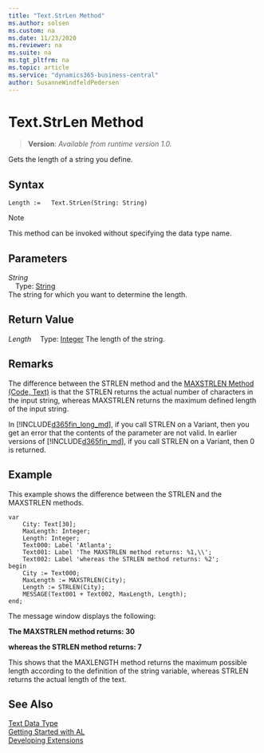 ```yaml
---
title: "Text.StrLen Method"
ms.author: solsen
ms.custom: na
ms.date: 11/23/2020
ms.reviewer: na
ms.suite: na
ms.tgt_pltfrm: na
ms.topic: article
ms.service: "dynamics365-business-central"
author: SusanneWindfeldPedersen
---
```

[//]: # (START>DO_NOT_EDIT)
[//]: # (IMPORTANT:Do not edit any of the content between here and the END>DO_NOT_EDIT.)
[//]: # (Any modifications should be made in the .xml files in the ModernDev repo.)
# Text.StrLen Method
> **Version**: _Available from runtime version 1.0._

Gets the length of a string you define.


## Syntax
```
Length :=   Text.StrLen(String: String)
```
> [!NOTE]
> This method can be invoked without specifying the data type name.
## Parameters
*String*  
&emsp;Type: [String](../string/string-data-type.md)  
The string for which you want to determine the length.  


## Return Value
*Length*
&emsp;Type: [Integer](../integer/integer-data-type.md)
The length of the string.


[//]: # (IMPORTANT: END>DO_NOT_EDIT)

## Remarks  
 The difference between the STRLEN method and the [MAXSTRLEN Method \(Code, Text\)](../../methods/devenv-maxstrlen-method-code-text.md) is that the STRLEN returns the actual number of characters in the input string, whereas MAXSTRLEN returns the maximum defined length of the input string.  
  
 In [!INCLUDE[d365fin_long_md](../../includes/d365fin_long_md.md)], if you call STRLEN on a Variant, then you get an error that the contents of the parameter are not valid. In earlier versions of [!INCLUDE[d365fin_md](../../includes/d365fin_md.md)], if you call STRLEN on a Variant, then 0 is returned.  
  
## Example  
 This example shows the difference between the STRLEN and the MAXSTRLEN methods.  
  
```  
var
    City: Text[30];
    MaxLength: Integer;
    Length: Integer;
    Text000: Label 'Atlanta';
    Text001: Label 'The MAXSTRLEN method returns: %1,\\';
    Text002: Label 'whereas the STRLEN method returns: %2';
begin
    City := Text000;  
    MaxLength := MAXSTRLEN(City);  
    Length := STRLEN(City);  
    MESSAGE(Text001 + Text002, MaxLength, Length);  
end;
```  
  
 The message window displays the following:  
  
 **The MAXSTRLEN method returns: 30**  
  
 **whereas the STRLEN method returns: 7**  
  
 This shows that the MAXLENGTH method returns the maximum possible length according to the definition of the string variable, whereas STRLEN returns the actual length of the text.  
  

## See Also
[Text Data Type](text-data-type.md)  
[Getting Started with AL](../../devenv-get-started.md)  
[Developing Extensions](../../devenv-dev-overview.md)